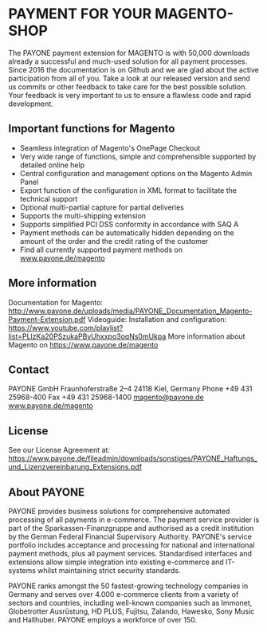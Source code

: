 # PAYMENT FOR YOUR MAGENTO-SHOP
The PAYONE payment extension for MAGENTO is with 50,000 downloads already a successful and much-used solution for all payment processes. Since 2016 the documentation is on Github and we are glad about the active participation from all of you. Take a look at our released version and send us commits or other feedback to take care for the best possible solution. Your feedback is very important to us to ensure a flawless code and rapid development.

## Important functions for Magento
* Seamless integration of Magento's OnePage Checkout
* Very wide range of functions, simple and comprehensible supported by detailed online help
* Central configuration and management options on the Magento Admin Panel
* Export function of the configuration in XML format to facilitate the technical support
* Optional multi-partial capture for partial deliveries
* Supports the multi-shipping extension
* Supports simplified PCI DSS conformity in accordance with SAQ A
* Payment methods can be automatically hidden depending on the amount of the order and the credit rating of the customer
* Find all currently supported payment methods on www.payone.de/magento

## More information
Documentation for Magento: http://www.payone.de/uploads/media/PAYONE_Documentation_Magento-Payment-Extension.pdf
Videoguide: Installation and configuration: https://www.youtube.com/playlist?list=PLlzKa20PSzukaPBvUhxxpo3oqNs0mUkpa
More information about Magento on https://www.payone.de/magento

## Contact
PAYONE GmbH Fraunhoferstraße 2–4 24118 Kiel, Germany
Phone +49 431 25968-400 Fax +49 431 25968-1400
magento@payone.de www.payone.de/magento
## License
See our License Agreement at: https://www.payone.de/fileadmin/downloads/sonstiges/PAYONE_Haftungs_und_Lizenzvereinbarung_Extensions.pdf

## About PAYONE
PAYONE provides business solutions for comprehensive automated processing of all payments in e-commerce. The payment service provider is part of the Sparkassen-Finanzgruppe and authorised as a credit institution by the German Federal Financial Supervisory Authority. PAYONE's service portfolio includes acceptance and processing for national and international payment methods, plus all payment services. Standardised interfaces and extensions allow simple integration into existing e-commerce and IT-systems whilst maintaining strict security standards.

PAYONE ranks amongst the 50 fastest-growing technology companies in Germany and serves over 4.000 e-commerce clients from a variety of sectors and countries, including well-known companies such as Immonet, Globetrotter Ausrüstung, HD PLUS, Fujitsu, Zalando, Hawesko, Sony Music and Hallhuber. PAYONE employs a workforce of over 150.
